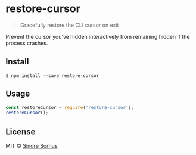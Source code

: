# restore-cursor

> Gracefully restore the CLI cursor on exit

Prevent the cursor you've hidden interactively from remaining hidden if the process crashes.


## Install

```
$ npm install --save restore-cursor
```


## Usage

```js
const restoreCursor = require('restore-cursor');
restoreCursor();
```


## License

MIT © [Sindre Sorhus](https://sindresorhus.com)

